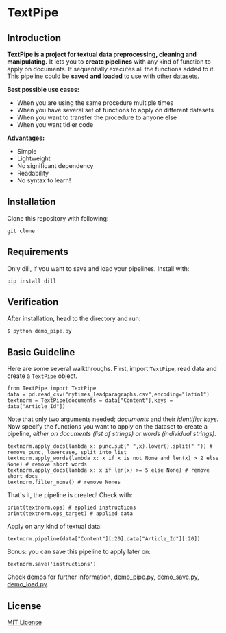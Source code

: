 # TextPipe

## Introduction
**TextPipe is a project for textual data preprocessing, cleaning and manipulating.** It lets you to **create pipelines** with any kind of function to apply on documents. It sequentially executes all the functions added to it. This pipeline could be **saved and loaded** to use with other datasets.

**Best possible use cases:**
- When you are using the same procedure multiple times
- When you have several set of functions to apply on different datasets
- When you want to transfer the procedure to anyone else
- When you want tidier code

**Advantages:**
- Simple
- Lightweight
- No significant dependency
- Readability
- No syntax to learn!

## Installation
Clone this repository with following:
```
git clone
```

## Requirements
Only dill, if you want to save and load your pipelines. Install with:
```
pip install dill
```

## Verification
After installation, head to the directory and run:
```
$ python demo_pipe.py
```

## Basic Guideline
Here are some several walkthroughs. First, import `TextPipe`, read data and create a `TextPipe` object.

```
from TextPipe import TextPipe
data = pd.read_csv("nytimes_leadparagraphs.csv",encoding="latin1")
textnorm = TextPipe(documents = data["Content"],keys = data["Article_Id"])
```

Note that only two arguments needed; *documents* and their *identifier keys*. Now specify the functions you want to apply on the dataset to create a pipeline, *either on documents (list of strings) or words (individual strings)*.

```
textnorm.apply_docs(lambda x: punc.sub(" ",x).lower().split(" ")) # remove punc, lowercase, split into list
textnorm.apply_words(lambda x: x if x is not None and len(x) > 2 else None) # remove short words
textnorm.apply_docs(lambda x: x if len(x) >= 5 else None) # remove short docs
textnorm.filter_none() # remove Nones
```

That's it, the pipeline is created! Check with:

```
print(textnorm.ops) # applied instructions
print(textnorm.ops_target) # applied data
```

Apply on any kind of textual data:

```
textnorm.pipeline(data["Content"][:20],data["Article_Id"][:20])
```

Bonus: you can save this pipeline to apply later on:

```
textnorm.save('instructions')
```

Check demos for further information, [demo_pipe.py](https://github.com/mcandar/TextPipe/blob/master/demo_pipe.py), [demo_save.py](https://github.com/mcandar/TextPipe/blob/master/demo_save.py), [demo_load.py](https://github.com/mcandar/TextPipe/blob/master/demo_load.py).


## License
[MIT License](https://github.com/mcandar/TextPipe/blob/master/LICENSE)
